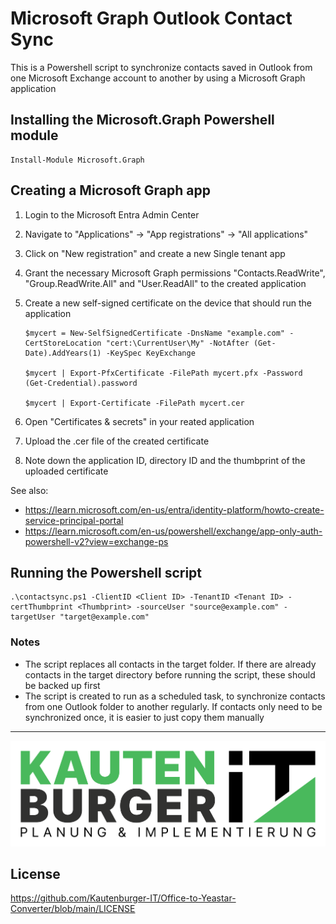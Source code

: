# Microsoft Graph Outlook Contact Sync

This is a Powershell script to synchronize contacts saved in Outlook from one Microsoft Exchange account to another by using a Microsoft Graph application

## Installing the Microsoft.Graph Powershell module ##

    Install-Module Microsoft.Graph

## Creating a Microsoft Graph app ##

1. Login to the Microsoft Entra Admin Center
2. Navigate to "Applications" -> "App registrations" -> "All applications"
3. Click on "New registration" and create a new Single tenant app
4. Grant the necessary Microsoft Graph permissions "Contacts.ReadWrite", "Group.ReadWrite.All" and "User.ReadAll" to the created application
5. Create a new self-signed certificate on the device that should run the application

       $mycert = New-SelfSignedCertificate -DnsName "example.com" -CertStoreLocation "cert:\CurrentUser\My" -NotAfter (Get-Date).AddYears(1) -KeySpec KeyExchange
        
       $mycert | Export-PfxCertificate -FilePath mycert.pfx -Password (Get-Credential).password
        
       $mycert | Export-Certificate -FilePath mycert.cer

6. Open "Certificates & secrets" in your reated application
7. Upload the .cer file of the created certificate
8. Note down the application ID, directory ID and the thumbprint of the uploaded certificate

See also:

- https://learn.microsoft.com/en-us/entra/identity-platform/howto-create-service-principal-portal
- https://learn.microsoft.com/en-us/powershell/exchange/app-only-auth-powershell-v2?view=exchange-ps

## Running the Powershell script ##

    .\contactsync.ps1 -ClientID <Client ID> -TenantID <Tenant ID> -certThumbprint <Thumbprint> -sourceUser "source@example.com" -targetUser "target@example.com"

### Notes

- The script replaces all contacts in the target folder. If there are already contacts in the target directory before running the script, these should be backed up first
- The script is created to run as a scheduled task, to synchronize contacts from one Outlook folder to another regularly. If contacts only need to be synchronized once, it is easier to just copy them manually

------------
![Logo](https://github.com/Kautenburger-IT/Kautenburger-IT/raw/main/Logo_Kautenburger-IT.png)
##  License 
https://github.com/Kautenburger-IT/Office-to-Yeastar-Converter/blob/main/LICENSE
